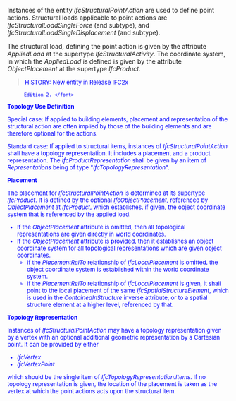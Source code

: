 ﻿Instances of the entity _IfcStructuralPointAction_ are used to define point actions. Structural loads applicable to point actions are _IfcStructuralLoadSingleForce_ (and subtype), and _IfcStructuralLoadSingleDisplacement_ (and subtype).

The structural load, defining the point action is given by the attribute _AppliedLoad_ at the supertype _IfcStructuralActivity_. The coordinate system, in which the _AppliedLoad_ is defined is given by the attribute _ObjectPlacement_ at the supertype _IfcProduct_.

> <font color="#0000FF" size="-1">HISTORY: New entity in Release IFC2x

		  Edition 2. </font>
> 


****Topology Use Definition****

Special case: If applied to building elements, placement and representation of the structural action are often implied by those of the building elements and are therefore optional for the actions.

Standard case: If applied to structural items, instances of _IfcStructuralPointAction_ shall have a topology representation. It includes a placement and a product representation. The _IfcProductRepresentation_ shall be given by an item of _Representations_ being of type "_IfcTopologyRepresentation_".

**Placement**

The placement for _IfcStructuralPointAction_ is determined at its supertype _IfcProduct_. It is defined by the optional _IfcObjectPlacement_, referenced by _ObjectPlacement_ at _IfcProduct_, which establishes, if given, the object coordinate system that is referenced by the applied load.

* If the _ObjectPlacement_ attribute is omitted, then all topological representations are given directly in world coordinates.
* If the _ObjectPlacement_ attribute is provided, then it establishes an object coordinate system for all topological representations which are given object coordinates. 
    * If the _PlacementRelTo_ relationship of _IfcLocalPlacement_ is omitted, the object coordinate system is established within the world coordinate system.
    * If the _PlacementRelTo_ relationship of _IfcLocalPlacement_ is given, it shall point to the local placement of the same _IfcSpatialStructureElement_, which is used in the _ContainedInStructure_ inverse attribute, or to a spatial structure element at a higher level, referenced by that. 

**Topology Representation**

Instances of _IfcStructuralPointAction_ may have a topology representation given by a vertex with an optional additional geometric representation by a Cartesian point. It can be provided by either

* _IfcVertex_
* _IfcVertexPoint_

which should be the single item of _IfcTopologyRepresentation.Items_. If no topology representation is given, the location of the placement is taken as the vertex at which the point actions acts upon the structural item.